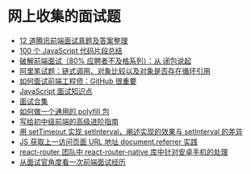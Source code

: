 # 网上收集的面试题





-   [12 道腾讯前端面试真题及答案整理](https://mp.weixin.qq.com/s?__biz=MzkwODIwMDY2OQ==&mid=2247488062&idx=1&sn=13d44a35ac9bc831cd907ffcf19af5f4&source=41#wechat_redirect)
-   [100 个 JavaScript 代码片段总结](https://mp.weixin.qq.com/s/riaKjudKCqOohT0ee9A4VQ)
-   [破解前端面试（80% 应聘者不及格系列）：从 闭包说起](https://zhuanlan.zhihu.com/p/25855075)
-   [阿里笔试题：链式调用、对象比较以及对象是否存在循环引用](https://mp.weixin.qq.com/s/LdH2cj6Ktv-q8WEFyUpOjw)
-   [如何面试前端工程师：GitHub 很重要](https://segmentfault.com/a/1190000000375138)
-   [JavaScript 面试知识点](https://mp.weixin.qq.com/s?__biz=MzA4MjA1MDM3Ng==&mid=2450811185&idx=1&sn=8ce9f6f239e8cd8e7621c1e6a992dca6&chksm=886b6516bf1cec00039bac3cb807423e8787ed340f0731a962d651581d10b165bc1298e68378&mpshare=1&scene=1&srcid=1202S0AkjEUxiib4HnkoH3E5&sharer_sharetime=1606918141172&sharer_shareid=778ad5bf3b27e0078eb105d7277263f6&key=29495e6e9fe7db13caa8ce7421fac63ff2ad4b4946a7dadbf81b6fff12c70e2e21d90a87d45e2e35aa72bb2eda8ba2c25cf4b6009d45159f923e2bb79ab97c8880d421e3d01eef392459fa37dc990e7094631a9622d335ec8ec8e52b630a3b72586877f447a9452169fbfc6d0f293d57ec057b7da4bdd9723e0c0405adea5bbe&ascene=1&uin=MTA0NTY0NDM2MQ%3D%3D&devicetype=Windows+10+x64&version=6300002f&lang=zh_CN&exportkey=AWufsuBZ3KQZ9bZa8%2FJTjS8%3D&pass_ticket=dJJbETIHx9S7wMpl3KgE%2Bcnfp%2BqiPOgMnPBA%2FynqLsvUphrugj8alrLHAIcPmGzR&wx_header=0)
-   [面试合集](https://mp.weixin.qq.com/mp/homepage?__biz=Mzg5ODA5NTM1Mw==&hid=3&sn=1c1c922b421e8d4dde1195112362d245&scene=1&devicetype=iOS12.1.1&version=17001233&lang=zh_CN&nettype=3G+&ascene=7&session_us=gh_dababc073852&fontScale=100&wx_header=1)
-   [如何做一个通用的 polyfill 包](https://zhuanlan.zhihu.com/p/307753092?utm_source=wechat_session&utm_medium=social&utm_oi=56197411504128)
-   [写给初中级前端的高级进阶指南](https://mp.weixin.qq.com/s/Rv8turchWfHsytYs6e1qSA)
-   [用 setTimeout 实现 setInterval，阐述实现的效果与 setInterval 的差异](https://github.com/Advanced-Frontend/Daily-Interview-Question/issues/259)
-   [JS 获取上一访问页面 URL 地址 document.referrer 实践](https://www.zhangxinxu.com/wordpress/2017/02/js-page-url-document-referrer/)
-   [react-router 团队中 react-router-native 库中针对安卓手机的处理](https://github.com/ReactTraining/react-router/blob/a7e8888533aa6c9510703d73dec63ad5d0979f43/packages/react-router-native/AndroidBackButton.js#L22)
-   [从面试官角度看一次前端面试经历](https://mp.weixin.qq.com/s?__biz=MzIxNjgwMDIzMA==&mid=2247490202&idx=1&sn=b50c25cff7b82fc39025784fbc8d035d&chksm=9782d413a0f55d05d158cbbf708cb5d6dd25bfe503960d18ad1a72145059e4b0c4c9a17b7434&mpshare=1&scene=1&srcid=12211FD0bpyIYAa95uchLkvk&sharer_sharetime=1608559298302&sharer_shareid=778ad5bf3b27e0078eb105d7277263f6&key=35453224e4849a3f4a8c7376f9cfc34d7da865e959f7336636c64a347bcf7ca97f328b5a7c14f1ee73c57365765362c1e12ecf23523d2e576225d91d6ee07e155379c6a29d970ea5be1ab0f62cce780382613a4bf3a55594252081d269d415a5cdda3bb5e6cbd5e16b07382a79e23e874dbb55dbc7f052d3ea7b82d1c052ca92&ascene=1&uin=MTA0NTY0NDM2MQ%3D%3D&devicetype=Windows+10+x64&version=6300002f&lang=zh_CN&exportkey=AbCC4vW8Ed52jYX2BmIyh78%3D&pass_ticket=J2WTHwIBT%2FJbeW7JkzLq0631o0mfN%2FqbP77GajCs5BGOPgD7rmOGeIBuggO%2FztSy&wx_header=0)
